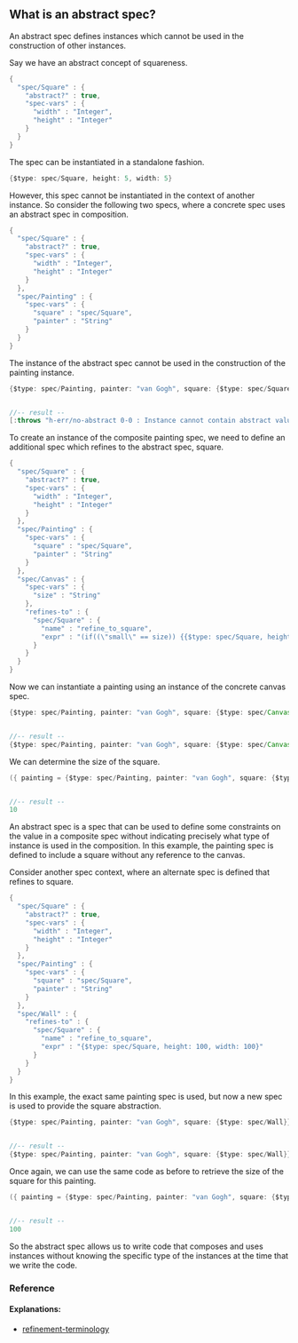 <!---
  This markdown file was generated. Do not edit.
  -->

## What is an abstract spec?

An abstract spec defines instances which cannot be used in the construction of other instances.

Say we have an abstract concept of squareness.

```java
{
  "spec/Square" : {
    "abstract?" : true,
    "spec-vars" : {
      "width" : "Integer",
      "height" : "Integer"
    }
  }
}
```

The spec can be instantiated in a standalone fashion.

```java
{$type: spec/Square, height: 5, width: 5}
```

However, this spec cannot be instantiated in the context of another instance. So consider the following two specs, where a concrete spec uses an abstract spec in composition.

```java
{
  "spec/Square" : {
    "abstract?" : true,
    "spec-vars" : {
      "width" : "Integer",
      "height" : "Integer"
    }
  },
  "spec/Painting" : {
    "spec-vars" : {
      "square" : "spec/Square",
      "painter" : "String"
    }
  }
}
```

The instance of the abstract spec cannot be used in the construction of the painting instance.

```java
{$type: spec/Painting, painter: "van Gogh", square: {$type: spec/Square, height: 5, width: 5}}


//-- result --
[:throws "h-err/no-abstract 0-0 : Instance cannot contain abstract value"]
```

To create an instance of the composite painting spec, we need to define an additional spec which refines to the abstract spec, square.

```java
{
  "spec/Square" : {
    "abstract?" : true,
    "spec-vars" : {
      "width" : "Integer",
      "height" : "Integer"
    }
  },
  "spec/Painting" : {
    "spec-vars" : {
      "square" : "spec/Square",
      "painter" : "String"
    }
  },
  "spec/Canvas" : {
    "spec-vars" : {
      "size" : "String"
    },
    "refines-to" : {
      "spec/Square" : {
        "name" : "refine_to_square",
        "expr" : "(if((\"small\" == size)) {{$type: spec/Square, height: 5, width: 5}} else {{$type: spec/Square, height: 10, width: 10}})"
      }
    }
  }
}
```

Now we can instantiate a painting using an instance of the concrete canvas spec.

```java
{$type: spec/Painting, painter: "van Gogh", square: {$type: spec/Canvas, size: "large"}}


//-- result --
{$type: spec/Painting, painter: "van Gogh", square: {$type: spec/Canvas, size: "large"}}
```

We can determine the size of the square.

```java
({ painting = {$type: spec/Painting, painter: "van Gogh", square: {$type: spec/Canvas, size: "large"}}; painting.square.refineTo( spec/Square ).width })


//-- result --
10
```

An abstract spec is a spec that can be used to define some constraints on the value in a composite spec without indicating precisely what type of instance is used in the composition. In this example, the painting spec is defined to include a square without any reference to the canvas.

Consider another spec context, where an alternate spec is defined that refines to square.

```java
{
  "spec/Square" : {
    "abstract?" : true,
    "spec-vars" : {
      "width" : "Integer",
      "height" : "Integer"
    }
  },
  "spec/Painting" : {
    "spec-vars" : {
      "square" : "spec/Square",
      "painter" : "String"
    }
  },
  "spec/Wall" : {
    "refines-to" : {
      "spec/Square" : {
        "name" : "refine_to_square",
        "expr" : "{$type: spec/Square, height: 100, width: 100}"
      }
    }
  }
}
```

In this example, the exact same painting spec is used, but now a new spec is used to provide the square abstraction.

```java
{$type: spec/Painting, painter: "van Gogh", square: {$type: spec/Wall}}


//-- result --
{$type: spec/Painting, painter: "van Gogh", square: {$type: spec/Wall}}
```

Once again, we can use the same code as before to retrieve the size of the square for this painting.

```java
({ painting = {$type: spec/Painting, painter: "van Gogh", square: {$type: spec/Wall}}; painting.square.refineTo( spec/Square ).width })


//-- result --
100
```

So the abstract spec allows us to write code that composes and uses instances without knowing the specific type of the instances at the time that we write the code.

### Reference

#### Explanations:

* [refinement-terminology](../explanation/refinement-terminology.md)


